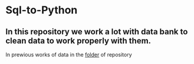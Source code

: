 # Sql-to-Python
## In this repository we work a lot with data bank to clean data to work properly with them.
In prewious works of data in the [folder][1] of repository 







[1]:(https://github.com/RexTor78/Sql-to-Python/tree/main/pre-data)

